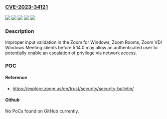 ### [CVE-2023-34121](https://cve.mitre.org/cgi-bin/cvename.cgi?name=CVE-2023-34121)
![](https://img.shields.io/static/v1?label=Product&message=Zoom%20Rooms%20Client%20for%20Windows&color=blue)
![](https://img.shields.io/static/v1?label=Product&message=Zoom%20VDI%20for%20Windows%20Meeting%20Clients&color=blue)
![](https://img.shields.io/static/v1?label=Product&message=Zoom%20for%20Windows&color=blue)
![](https://img.shields.io/static/v1?label=Version&message=%3D%20before%205.14.0%20&color=brighgreen)
![](https://img.shields.io/static/v1?label=Vulnerability&message=CWE-79%20Improper%20Neutralization%20of%20Input%20During%20Web%20Page%20Generation%20(XSS%20or%20'Cross-site%20Scripting')&color=brighgreen)

### Description

Improper input validation  in the Zoom for Windows, Zoom Rooms, Zoom VDI Windows Meeting  clients before 5.14.0  may allow an authenticated user to potentially enable an escalation of privilege  via network access.

### POC

#### Reference
- https://explore.zoom.us/en/trust/security/security-bulletin/

#### Github
No PoCs found on GitHub currently.

